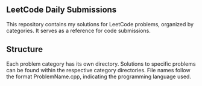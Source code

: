 ## LeetCode Daily Submissions
This repository contains my solutions for LeetCode problems, organized by categories. It serves as a reference for code submissions.

## Structure
Each problem category has its own directory.
Solutions to specific problems can be found within the respective category directories.
File names follow the format ProblemName.cpp, indicating the programming language used.

